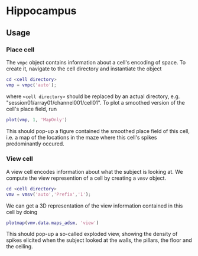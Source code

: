 # Hippocampus

## Usage

### Place cell
The `vmpc` object contains information about a cell's encoding of space. To create it, navigate to the cell directory and instantiate the object

```matlab
cd <cell directory>
vmp = vmpc('auto');
```

where `<cell directory>` should be replaced by an actual directory, e.g. "session01/array01/channel001/cell01". To plot a smoothed version of the cell's place field, run

```matlab
plot(vmp, 1, 'MapOnly')
```

This should pop-up a figure contained the smoothed place field of this cell, i.e. a map of the locations in the maze where this cell's spikes predominantly occured.

### View cell

A view cell encodes information about what the subject is looking at. We compute the view represention of a cell by creating a `vmsv` object.

```matlab
cd <cell directory>
vmv = vmsv('auto','Prefix','1');
```

We can get a 3D representation of the view information contained in this cell by doing

```matlab
plotmap(vmv.data.maps_adsm, 'view')
```
This should pop-up a so-called exploded view, showing the density of spikes elicited when the subject looked at the walls, the pillars, the floor and the ceiling.